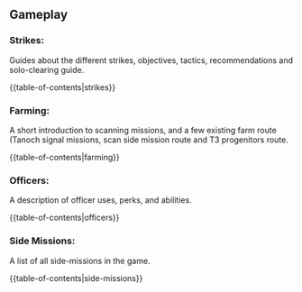## Gameplay
### Strikes:
Guides about the different strikes, objectives, tactics, recommendations and solo-clearing guide.

{{table-of-contents|strikes}}

### Farming:
A short introduction to scanning missions, and a few existing farm route (Tanoch signal missions, scan side mission route and T3 progenitors route.

{{table-of-contents|farming}}

### Officers:
A description of officer uses, perks, and abilities.

{{table-of-contents|officers}}

### Side Missions:
A list of all side-missions in the game.

{{table-of-contents|side-missions}}
